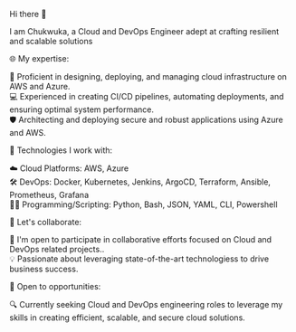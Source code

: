 Hi there 👋

I am Chukwuka, a Cloud and DevOps Engineer adept at crafting resilient and scalable solutions

🌐 My expertise:

🚀 Proficient in designing, deploying, and managing cloud infrastructure on AWS and Azure.  
💻 Experienced in creating CI/CD pipelines, automating deployments, and ensuring optimal system performance.  
🛡️ Architecting and deploying secure and robust applications using Azure and AWS.

🔧 Technologies I work with:

☁️ Cloud Platforms: AWS, Azure  
🛠️ DevOps: Docker, Kubernetes, Jenkins, ArgoCD, Terraform, Ansible, Prometheus, Grafana  
👨‍💻 Programming/Scripting: Python, Bash, JSON, YAML, CLI, Powershell

🔗 Let's collaborate:

👥 I'm open to participate in collaborative efforts focused on Cloud and DevOps related projects..  
💡 Passionate about leveraging state-of-the-art technologiess to drive business success.

🌱 Open to opportunities:

🔍 Currently seeking Cloud and DevOps engineering roles to leverage my skills in creating efficient, scalable, and secure cloud solutions.

<!--
**kenchuks44/kenchuks44** is a ✨ _special_ ✨ repository because its `README.md` (this file) appears on your GitHub profile.

Here are some ideas to get you started:

- 👯 I’m looking to collaborate on DevOps projects
- 🤔 I’m looking for help with ...
- 💬 Ask me about ...
- 📫 How to reach me: ..
